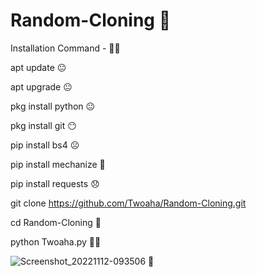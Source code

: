 # Random-Cloning 🙂

Installation Command - 🐼🍒

apt update 😐

apt upgrade 😐

pkg install python 😐

pkg install git 😶

pip install bs4 ☹️

pip install mechanize 🍌

pip install requests 😞

git clone https://github.com/Twoaha/Random-Cloning.git

cd Random-Cloning 🍒

python Twoaha.py 🐼🍒

![Screenshot_20221112-093506](https://user-images.githubusercontent.com/108892202/201456994-35c1d429-a585-4495-b9ff-3aad7a088cde.png)
🍒

